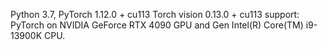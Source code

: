 Python 3.7, 
PyTorch 1.12.0 + cu113
Torch vision 0.13.0 + cu113
support:
PyTorch on NVIDIA GeForce RTX 4090 GPU and Gen Intel(R) Core(TM) i9-13900K CPU.
